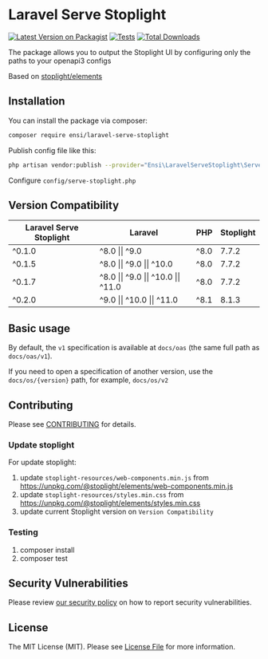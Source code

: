 # Laravel Serve Stoplight

[![Latest Version on Packagist](https://img.shields.io/packagist/v/ensi/laravel-serve-stoplight.svg?style=flat-square)](https://packagist.org/packages/ensi/laravel-serve-stoplight)
[![Tests](https://github.com/ensi-platform/laravel-serve-stoplight/actions/workflows/run-tests.yml/badge.svg?branch=master)](https://github.com/ensi-platform/laravel-serve-stoplight/actions/workflows/run-tests.yml)
[![Total Downloads](https://img.shields.io/packagist/dt/ensi/laravel-serve-stoplight.svg?style=flat-square)](https://packagist.org/packages/ensi/laravel-serve-stoplight)

The package allows you to output the Stoplight UI by configuring only the paths to your openapi3 configs

Based on [stoplight/elements](https://www.npmjs.com/package/@stoplight/elements)

## Installation

You can install the package via composer:

```bash
composer require ensi/laravel-serve-stoplight
```

Publish config file like this:

```bash
php artisan vendor:publish --provider="Ensi\LaravelServeStoplight\ServeStoplightServiceProvider"
```

Configure `config/serve-stoplight.php`

## Version Compatibility

| Laravel Serve Stoplight | Laravel                              | PHP  | Stoplight |
|-------------------------|--------------------------------------|------|-----------|
| ^0.1.0                  | ^8.0 \|\| ^9.0                       | ^8.0 | 7.7.2     |
| ^0.1.5                  | ^8.0 \|\| ^9.0 \|\| ^10.0            | ^8.0 | 7.7.2     |
| ^0.1.7                  | ^8.0 \|\| ^9.0 \|\| ^10.0 \|\| ^11.0 | ^8.0 | 7.7.2     |
| ^0.2.0                  | ^9.0 \|\| ^10.0 \|\| ^11.0           | ^8.1 | 8.1.3     |

## Basic usage

By default, the `v1` specification is available at `docs/oas` (the same full path as `docs/oas/v1`).

If you need to open a specification of another version, use the `docs/os/{version}` path, for example, `docs/os/v2`

## Contributing

Please see [CONTRIBUTING](.github/CONTRIBUTING.md) for details.

### Update stoplight

For update stoplight:
1. update `stoplight-resources/web-components.min.js` from https://unpkg.com/@stoplight/elements/web-components.min.js
2. update `stoplight-resources/styles.min.css` from https://unpkg.com/@stoplight/elements/styles.min.css
3. update current Stoplight version on `Version Compatibility`

### Testing

1. composer install
2. composer test

## Security Vulnerabilities

Please review [our security policy](.github/SECURITY.md) on how to report security vulnerabilities.

## License

The MIT License (MIT). Please see [License File](LICENSE.md) for more information.